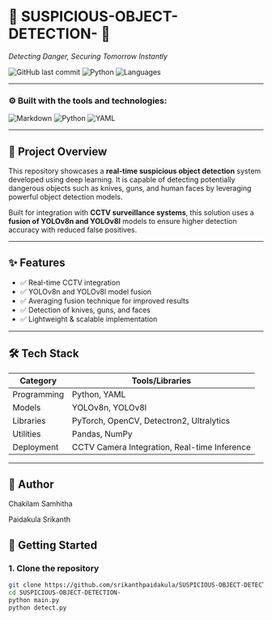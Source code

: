 
# 🚨 SUSPICIOUS-OBJECT-DETECTION- 🚨

*Detecting Danger, Securing Tomorrow Instantly*

![GitHub last commit](https://img.shields.io/github/last-commit/srikanthpaidakula/SUSPICIOUS-OBJECT-DETECTION-?color=blue)
![Python](https://img.shields.io/badge/python-100%25-blue)
![Languages](https://img.shields.io/github/languages/count/srikanthpaidakula/SUSPICIOUS-OBJECT-DETECTION-?color=gray)

---

### ⚙️ Built with the tools and technologies:

![Markdown](https://img.shields.io/badge/-Markdown-000000?style=flat&logo=markdown)
![Python](https://img.shields.io/badge/-Python-3776AB?style=flat&logo=python&logoColor=white)
![YAML](https://img.shields.io/badge/-YAML-C72B2B?style=flat&logo=yaml&logoColor=white)

---

## 🧠 Project Overview

This repository showcases a **real-time suspicious object detection** system developed using deep learning. It is capable of detecting potentially dangerous objects such as knives, guns, and human faces by leveraging powerful object detection models.

Built for integration with **CCTV surveillance systems**, this solution uses a **fusion of YOLOv8n and YOLOv8l** models to ensure higher detection accuracy with reduced false positives.

---

## ✨ Features

- ✅ Real-time CCTV integration
- ✅ YOLOv8n and YOLOv8l model fusion
- ✅ Averaging fusion technique for improved results
- ✅ Detection of knives, guns, and faces
- ✅ Lightweight & scalable implementation

---

## 🛠️ Tech Stack

| Category         | Tools/Libraries                       |
|------------------|----------------------------------------|
| Programming      | Python, YAML                          |
| Models           | YOLOv8n, YOLOv8l                      |
| Libraries        | PyTorch, OpenCV, Detectron2, Ultralytics |
| Utilities        | Pandas, NumPy                         |
| Deployment       | CCTV Camera Integration, Real-time Inference |

---
## 👤 Author
Chakilam Samhitha

Paidakula Srikanth


## 🚀 Getting Started

### 1. Clone the repository

```bash
git clone https://github.com/srikanthpaidakula/SUSPICIOUS-OBJECT-DETECTION-.git
cd SUSPICIOUS-OBJECT-DETECTION-
python main.py
python detect.py


